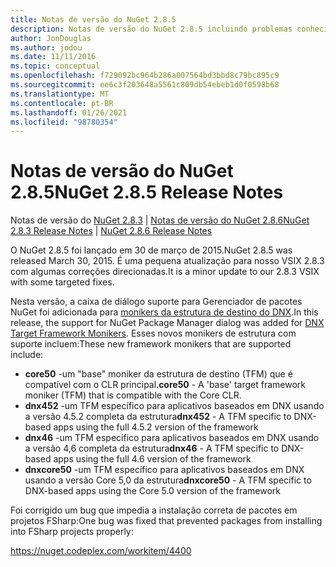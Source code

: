 ```yaml
---
title: Notas de versão do NuGet 2.8.5
description: Notas de versão do NuGet 2.8.5 incluindo problemas conhecidos, correções de bugs, recursos adicionados e DCRs.
author: JonDouglas
ms.author: jodou
ms.date: 11/11/2016
ms.topic: conceptual
ms.openlocfilehash: f729092bc964b286a007564bd3bbd8c79bc895c9
ms.sourcegitcommit: ee6c3f203648a5561c809db54ebeb1d0f0598b68
ms.translationtype: MT
ms.contentlocale: pt-BR
ms.lasthandoff: 01/26/2021
ms.locfileid: "98780354"
---
```

# <a name="nuget-285-release-notes"></a><span data-ttu-id="8be4a-103">Notas de versão do NuGet 2.8.5</span><span class="sxs-lookup"><span data-stu-id="8be4a-103">NuGet 2.8.5 Release Notes</span></span>

<span data-ttu-id="8be4a-104">Notas de versão do [NuGet 2.8.3](../release-notes/nuget-2.8.3.md)  |  [Notas de versão do NuGet 2.8.6](../release-notes/nuget-2.8.6.md)</span><span class="sxs-lookup"><span data-stu-id="8be4a-104">[NuGet 2.8.3 Release Notes](../release-notes/nuget-2.8.3.md) | [NuGet 2.8.6 Release Notes](../release-notes/nuget-2.8.6.md)</span></span>

<span data-ttu-id="8be4a-105">O NuGet 2.8.5 foi lançado em 30 de março de 2015.</span><span class="sxs-lookup"><span data-stu-id="8be4a-105">NuGet 2.8.5 was released March 30, 2015.</span></span> <span data-ttu-id="8be4a-106">É uma pequena atualização para nosso VSIX 2.8.3 com algumas correções direcionadas.</span><span class="sxs-lookup"><span data-stu-id="8be4a-106">It is a minor update to our 2.8.3 VSIX with some targeted fixes.</span></span>

<span data-ttu-id="8be4a-107">Nesta versão, a caixa de diálogo suporte para Gerenciador de pacotes NuGet foi adicionada para [monikers da estrutura de destino do DNX](https://github.com/aspnet/dnx).</span><span class="sxs-lookup"><span data-stu-id="8be4a-107">In this release, the support for NuGet Package Manager dialog was added for [DNX Target Framework Monikers](https://github.com/aspnet/dnx).</span></span>  <span data-ttu-id="8be4a-108">Esses novos monikers de estrutura com suporte incluem:</span><span class="sxs-lookup"><span data-stu-id="8be4a-108">These new framework monikers that are supported include:</span></span>

* <span data-ttu-id="8be4a-109">**core50** -um "base" moniker da estrutura de destino (TFM) que é compatível com o CLR principal.</span><span class="sxs-lookup"><span data-stu-id="8be4a-109">**core50** - A 'base' target framework moniker (TFM) that is compatible with the Core CLR.</span></span>
* <span data-ttu-id="8be4a-110">**dnx452** -um TFM específico para aplicativos baseados em DNX usando a versão 4.5.2 completa da estrutura</span><span class="sxs-lookup"><span data-stu-id="8be4a-110">**dnx452** - A TFM specific to DNX-based apps using the full 4.5.2 version of the framework</span></span>
* <span data-ttu-id="8be4a-111">**dnx46** -um TFM específico para aplicativos baseados em DNX usando a versão 4,6 completa da estrutura</span><span class="sxs-lookup"><span data-stu-id="8be4a-111">**dnx46** - A TFM specific to DNX-based apps using the full 4.6 version of the framework</span></span>
* <span data-ttu-id="8be4a-112">**dnxcore50** -um TFM específico para aplicativos baseados em DNX usando a versão Core 5,0 da estrutura</span><span class="sxs-lookup"><span data-stu-id="8be4a-112">**dnxcore50** - A TFM specific to DNX-based apps using the Core 5.0 version of the framework</span></span>

<span data-ttu-id="8be4a-113">Foi corrigido um bug que impedia a instalação correta de pacotes em projetos FSharp:</span><span class="sxs-lookup"><span data-stu-id="8be4a-113">One bug was fixed that prevented packages from installing into FSharp projects properly:</span></span>

https://nuget.codeplex.com/workitem/4400
